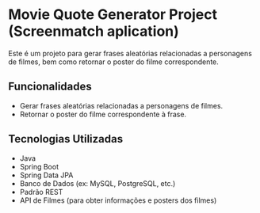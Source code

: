# Movie Quote Generator Project (Screenmatch aplication)

Este é um projeto para gerar frases aleatórias relacionadas a personagens de filmes, bem como retornar o poster do filme correspondente.

## Funcionalidades

- Gerar frases aleatórias relacionadas a personagens de filmes.
- Retornar o poster do filme correspondente à frase.

## Tecnologias Utilizadas

- Java
- Spring Boot
- Spring Data JPA
- Banco de Dados (ex: MySQL, PostgreSQL, etc.)
- Padrão REST
- API de Filmes (para obter informações e posters dos filmes)
